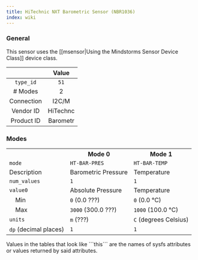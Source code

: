 ```yaml
---
title: HiTechnic NXT Barometric Sensor (NBR1036)
index: wiki
---
```


### General

This sensor uses the [[msensor|Using the Mindstorms Sensor Device Class]] device class.

|              | Value    |
|:------------:|:--------:|
|```type_id``` | ```51``` |
| # Modes      | 2        |
| Connection   | I2C/M    |
| Vendor ID    | HiTechnc |
| Product ID   | Barometr |

### Modes

<table>
  <tr>
    <th>
    <th>Mode 0
    <th>Mode 1
  <tr>
    <td><code>mode</code>
    <td><code>HT-BAR-PRES</code>
    <td><code>HT-BAR-TEMP</code>
  <tr>
    <td>Description
    <td>Barometric Pressure
    <td>Temperature
  <tr>
    <td><code>num_values</code>
    <td><code>1</code>
    <td><code>1</code>
  <tr>
    <td><code>value0</code>
    <td>Absolute Pressure
    <td>Temperature
  <tr>
    <td>&emsp;Min
    <td><code>0</code> (0.0 ???)
    <td><code>0</code> (0.0 &deg;C)
  <tr>
    <td>&emsp;Max
    <td><code>3000</code> (300.0 ???)
    <td><code>1000</code> (100.0 &deg;C)
  <tr>
    <td><code>units</code>
    <td><code>m</code> (???)
    <td><code>C</code> (degrees Celsius)
  <tr>
    <td><code>dp</code> (decimal places)
    <td><code>1</code>
    <td><code>1</code>
</table>
Values in the tables that look like ```this``` are the names of sysfs attributes or values returned by said attributes.
